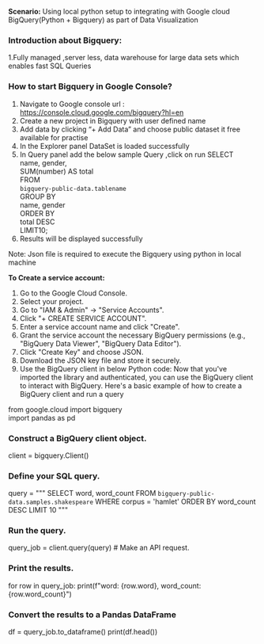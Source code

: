 **Scenario:** 
Using local python setup to integrating with Google cloud BigQuery(Python + Bigquery) as part of Data Visualization

### Introduction about Bigquery:
  1.Fully managed ,server less, data warehouse for large data sets which enables fast SQL Queries
### How to start Bigquery in Google Console? 
1. Navigate to Google console url : https://console.cloud.google.com/bigquery?hl=en
2. Create a new project in Bigquery with user defined name
3. Add data by clicking “+ Add Data” and choose public dataset it free available for practise
4. In the Explorer panel DataSet is loaded successfully  
5. In Query panel add the below sample Query ,click on run 
                SELECT  
                  name, gender,  
                  SUM(number) AS total  
                FROM  
                  `bigquery-public-data.tablename`  
                GROUP BY  
                  name, gender  
                ORDER BY  
                  total DESC  
                LIMIT10;  
6. Results will be displayed successfully

Note: Json file is required to execute the Bigquery using python in local machine 
            
**To Create a service account:**  
1.	Go to the Google Cloud Console.
2.	Select your project.
3.	Go to "IAM & Admin" -> "Service Accounts".
4.	Click "+ CREATE SERVICE ACCOUNT".
5.	Enter a service account name and click "Create".
6.	Grant the service account the necessary BigQuery permissions (e.g., "BigQuery Data Viewer", "BigQuery Data Editor").
7.	Click "Create Key" and choose JSON.
8.	Download the JSON key file and store it securely.
9.	Use the BigQuery client in below Python code:
      Now that you've imported the library and authenticated, you can use the BigQuery client to interact with BigQuery. Here's a basic example of how to create a BigQuery client and run a query

from google.cloud import bigquery  
import pandas as pd

### Construct a BigQuery client object.
client = bigquery.Client()

### Define your SQL query.
query = """
    SELECT
        word,
        word_count
    FROM
        `bigquery-public-data.samples.shakespeare`
    WHERE
        corpus = 'hamlet'
    ORDER BY
        word_count DESC
    LIMIT 10
"""

### Run the query.
query_job = client.query(query)  # Make an API request.

### Print the results.
for row in query_job:
    print(f"word: {row.word}, word_count: {row.word_count}")

### Convert the results to a Pandas DataFrame
df = query_job.to_dataframe()
print(df.head())


